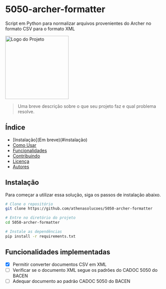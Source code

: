 # 5050-archer-formatter
Script em Python para normalizar arquivos provenientes do Archer no formato CSV para o formato XML

<img src="https://athenasolucoes.com/wp-content/uploads/2020/09/logo-athena.svg" alt="Logo do Projeto" width="200"/>

> Uma breve descrição sobre o que seu projeto faz e qual problema resolve.

## Índice

- [Instalação](Em breve)(#instalação)
- [Como Usar](#como-usar)
- [Funcionalidades](#funcionalidades)
- [Contribuindo](#contribuindo)
- [Licença](#licença)
- [Autores](#autores)

## Instalação

Para começar a utilizar essa solução, siga os passos de instalação abaixo.

```bash
# Clone o repositório
git clone https://github.com/athenasolucoes/5050-archer-formatter

# Entre no diretório do projeto
cd 5050-archer-formatter

# Instale as dependências
pip install -r requirements.txt
````

## Funcionalidades implementadas

- [x] Permitir converter documentos CSV em XML
- [ ] Verificar se o documento XML segue os padrões do CADOC 5050 do BACEN
- [ ] Adequar documento ao padrão CADOC 5050 do BACEN
